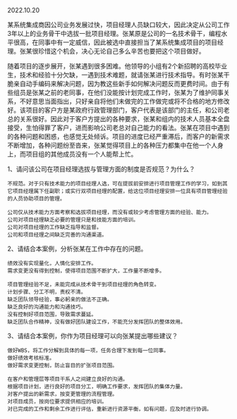2022.10.20

某系统集成商因公司业务发展过快，项目经理人员缺口较大，因此决定从公司工作3年以上的业务骨干中选拔一批项目经理。张某原是公司的一名技术骨干，编程水平很高，在同事中有一定威信，因此被选中直接担当了某系统集成项目的项目经理。张某很珍惜这个机会，决心无论自己多么辛苦也要把这个项目做好。

随着项目的逐步展开，张某遇到很多困难。他领导的小组有2个新招聘的高校毕业生，技术和经验十分欠缺，一遇到技术难题，就请张某进行技术指导。有时张某干脆亲自动手编码来解决问题，因为教这些新手如何解决问题反而更费时间。由于有些组员是张某之前的老同事，在他们没能按计划完成工作时，张某为了维护同事关系，不好意思当面指出，只好亲自将他们未做完的工作做完或将不合格的地方修改好。该项目的客户方是某政府行政管理部门，客户代表是该部门的主任，和公司老总的关系很好。因此对于客户方提出的各种要求，张某和组内的技术人员基本全盘接受，生怕得罪了客户，进而影响公司老总对自己能力的看法。张某在项目中遇到的各种问题和困惑，也感觉无处倾诉。项目的进度已经严重滞后，而客户的新需求不断增加，各种问题纷至沓来，张某觉得项目上的各种压力都集中在他一个人身上，而项目组的其他成员没有一个人能帮上忙。

1、请问该公司在项目经理选拔与管理方面的制度是否规范？为什么？

```
不规范。对于只有技术能力的项目经理人选，可在提拔前安排进行项目管理工作的学习，如到其它项目经理属下任副职；或实行双项目经理的配置，给这位项目经理安排一位具有项目管理经验的人员协助项目的管理。
```

```
公司仅从技术能力方面考察和选拔项目经理，而没有或较少考虑管理方面的经验、能力。
公司对项目经理缺乏必要的管理只是和技能方面的培训。
公司对项目经理的工作缺乏指导和监督。
公司和项目经理之间缺乏完善的沟通渠道。
```

2、请结合本案例，分析张某在工作中存在的问题。

```
绩效没有实现量化，人情化安排工作。
需求变更没有得到控制，使得项目范围不断扩大，工作量不断增多。
```

```
项目管理经验不足，未能完成从技术骨干到项目经理的角色转变。
计划步骤、分工不明，责权不清。
缺乏团队领导经验，事必躬亲的做法不正确。
缺乏良好的沟通能力和沟通技巧。
没有控制好项目范围，导致需求蔓延。
缺乏团队合作精神，没有做好团队建设工作，不能充分发挥团队的整体效用。
```

3、请结合本案例，你作为项目经理可以向张某提出哪些建议？

```
做好WBS，将工作分解到具体的每一项，任务合理下发到每一位同事。
做好绩效考核标准。
做好需求变更控制，防止盲目的扩张项目范围。
```

```
在客户和管理层等项目干系人之间建立良好的沟通。
根据项目计划，进行良好的项目分工，明确工作要求，发挥团队的集体力量。
对客户提出的新需求，按变更管理的流程管理。
对项目成员，按岗位要求提供相应的培训。
对已完成的工作和剩余工作进行评估，重新进行资源平衡，如有问题，应及时进行协调。
```

